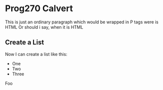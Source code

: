 # Prog270 Calvert
This is just an ordinary paragraph which would be wrapped in P tags were is HTML Or should i say, when it is HTML

## Create a List

Now I can create a list like this: 

- One 
- Two 
- Three

<p>Foo</p>